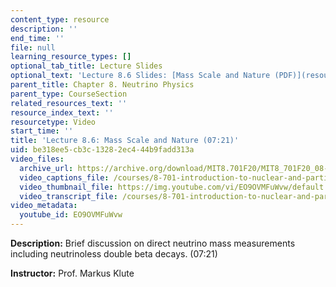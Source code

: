 ```yaml
---
content_type: resource
description: ''
end_time: ''
file: null
learning_resource_types: []
optional_tab_title: Lecture Slides
optional_text: 'Lecture 8.6 Slides: [Mass Scale and Nature (PDF)](resources/mit8_701f20_lec8-6)'
parent_title: Chapter 8. Neutrino Physics
parent_type: CourseSection
related_resources_text: ''
resource_index_text: ''
resourcetype: Video
start_time: ''
title: 'Lecture 8.6: Mass Scale and Nature (07:21)'
uid: be318ee5-cb3c-1328-2ec4-44b9fadd313a
video_files:
  archive_url: https://archive.org/download/MIT8.701F20/MIT8_701F20_08-06_scale_300k.mp4
  video_captions_file: /courses/8-701-introduction-to-nuclear-and-particle-physics-fall-2020/6c0b76e54c90599e865d8565b65e5976_EO9OVMFuWvw.vtt
  video_thumbnail_file: https://img.youtube.com/vi/EO9OVMFuWvw/default.jpg
  video_transcript_file: /courses/8-701-introduction-to-nuclear-and-particle-physics-fall-2020/d2c50d1aa452736261f9a1bbb5fad6eb_EO9OVMFuWvw.pdf
video_metadata:
  youtube_id: EO9OVMFuWvw
---
```


**Description:** Brief discussion on direct neutrino mass measurements including neutrinoless double beta decays. (07:21)

**Instructor:** Prof. Markus Klute